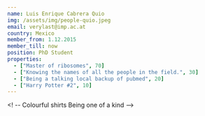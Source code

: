```yaml
---
name: Luis Enrique Cabrera Quio
img: /assets/img/people-quio.jpeg
email: verylast@imp.ac.at
country: Mexico
member_from: 1.12.2015
member_till: now
position: PhD Student
properties:
  - ["Master of ribosomes", 70]
  - ["Knowing the names of all the people in the field.", 30]
  - ["Being a talking local backup of pubmed", 20]
  - ["Harry Potter #2", 10]
---
```

<! --
Colourful shirts
Being one of a kind
-->
